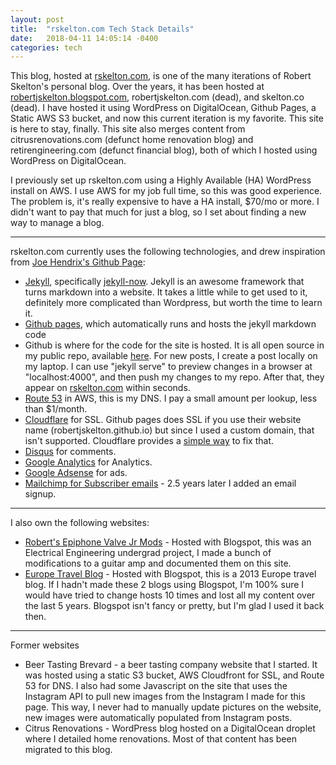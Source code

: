 ```yaml
---
layout: post
title:  "rskelton.com Tech Stack Details"
date:   2018-04-11 14:05:14 -0400
categories: tech
---
```


This blog, hosted at [rskelton.com](https://rskelton.com), is one of the many iterations of Robert Skelton's personal blog. Over the years, it has been hosted at [robertjskelton.blogspot.com](https://robertjskelton.blogspot.com), robertjskelton.com (dead), and skelton.co (dead). I have hosted it using WordPress on DigitalOcean, Github Pages, a Static AWS S3 bucket, and now this current iteration is my favorite. This site is here to stay, finally. This site also merges content from citrusrenovations.com (defunct home renovation blog) and retirengineering.com (defunct financial blog), both of which I hosted using WordPress on DigitalOcean.

I previously set up rskelton.com using a Highly Available (HA) WordPress install on AWS. I use AWS for my job full time, so this was good experience. The problem is, it's really expensive to have a HA install, $70/mo or more. I didn't want to pay that much for just a blog, so I set about finding a new way to manage a blog.

----

rskelton.com currently uses the following technologies, and drew inspiration from [Joe Hendrix's Github Page](https://hendrixjoseph.github.io):
* [Jekyll](https://jekyllrb.com/), specifically [jekyll-now](https://www.jekyllnow.com/). Jekyll is an awesome framework that turns markdown into a website. It takes a little while to get used to it, definitely more complicated than Wordpress, but worth the time to learn it.
* [Github pages](https://pages.github.com/), which automatically runs and hosts the jekyll markdown code
* Github is where for the code for the site is hosted. It is all open source in my public repo, available [here](https://github.com/robertjskelton/robertjskelton.github.io). For new posts, I create a post locally on my laptop. I can use "jekyll serve" to preview changes in a browser at "localhost:4000", and then push my changes to my repo. After that, they appear on [rskelton.com](https://rskelton.com) within seconds.
* [Route 53](https://aws.amazon.com/route53/) in AWS, this is my DNS. I pay a small amount per lookup, less than $1/month.
* [Cloudflare](https://www.cloudflare.com) for SSL. Github pages does SSL if you use their website name (robertjskelton.github.io) but since I used a custom domain, that isn't supported. Cloudflare provides a [simple way](https://blog.cloudflare.com/secure-and-fast-github-pages-with-cloudflare/) to fix that.
* [Disqus](https://disqus.com/) for comments.
* [Google Analytics](https://analytics.google.com) for Analytics.
* [Google Adsense](https://www.google.com/adsense) for ads.
* [Mailchimp for Subscriber emails](https://blog.webjeda.com/jekyll-subscribe-form/) - 2.5 years later I added an email signup. 

----

I also own the following websites:
* [Robert's Epiphone Valve Jr Mods](http://robertsvalvejrmods.blogspot.com) - Hosted with Blogspot, this was an Electrical Engineering undergrad project, I made a bunch of modifications to a guitar amp and documented them on this site.
* [Europe Travel Blog](http://robertandashleightakeeurope.blogspot.com) - Hosted with Blogspot, this is a 2013 Europe travel blog. If I hadn't made these 2 blogs using Blogspot, I'm 100% sure I would have tried to change hosts 10 times and lost all my content over the last 5 years. Blogspot isn't fancy or pretty, but I'm glad I used it back then.

----

Former websites
* Beer Tasting Brevard - a beer tasting company website that I started. It was hosted using a static S3 bucket, AWS Cloudfront for SSL, and Route 53 for DNS. I also had some Javascript on the site that uses the Instagram API to pull new images from the Instagram I made for this page. This way, I never had to manually update pictures on the website, new images were automatically populated from Instagram posts.
* Citrus Renovations - WordPress blog hosted on a DigitalOcean droplet where I detailed home renovations. Most of that content has been migrated to this blog.
